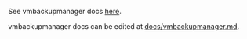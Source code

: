 See vmbackupmanager docs [here](https://docs.victoriametrics.com/vmbackupmanager.html).

vmbackupmanager docs can be edited at [docs/vmbackupmanager.md](https://github.com/VictoriaMetrics/VictoriaMetrics/blob/master/docs/vmbackupmanager.md).
